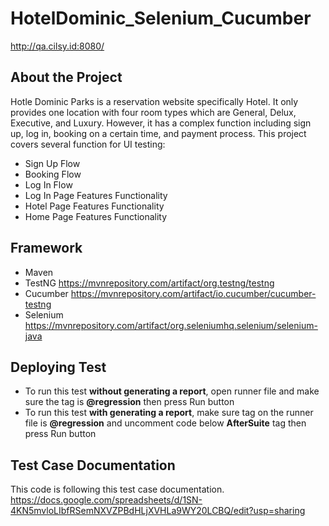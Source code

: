 # HotelDominic_Selenium_Cucumber
http://qa.cilsy.id:8080/

## About the Project
Hotle Dominic Parks is a reservation website specifically Hotel. It only provides one location with four room types which are General, Delux, Executive, and Luxury. However, it has a complex function including sign up, log in, booking on a certain time, and payment process. This project covers several function for UI testing:
* Sign Up Flow
* Booking Flow
* Log In Flow
* Log In Page Features Functionality
* Hotel Page Features Functionality
* Home Page Features Functionality

## Framework
* Maven
* TestNG https://mvnrepository.com/artifact/org.testng/testng
* Cucumber https://mvnrepository.com/artifact/io.cucumber/cucumber-testng
* Selenium https://mvnrepository.com/artifact/org.seleniumhq.selenium/selenium-java

## Deploying Test
* To run this test **without generating a report**, open runner file and make sure the tag is **@regression** then press Run button
* To run this test **with generating a report**, make sure tag on the runner file is **@regression** and uncomment code below **AfterSuite** tag then press Run button

## Test Case Documentation
This code is following this test case documentation.
https://docs.google.com/spreadsheets/d/1SN-4KN5mvloLIbfRSemNXVZPBdHLjXVHLa9WY20LCBQ/edit?usp=sharing

